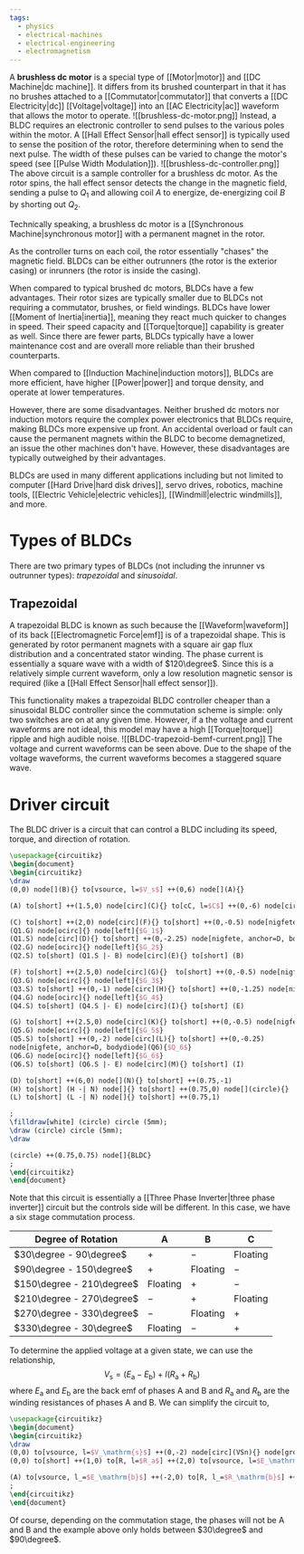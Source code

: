 ```yaml
---
tags:
  - physics
  - electrical-machines
  - electrical-engineering
  - electromagnetism
---
```

A **brushless dc motor** is a special type of [[Motor|motor]] and [[DC Machine|dc machine]]. It differs from its brushed counterpart in that it has no brushes attached to a [[Commutator|commutator]] that converts a [[DC Electricity|dc]] [[Voltage|voltage]] into an [[AC Electricity|ac]] waveform that allows the motor to operate. 
![[brushless-dc-motor.png]]
Instead, a BLDC requires an electronic controller to send pulses to the various poles within the motor. A [[Hall Effect Sensor|hall effect sensor]] is typically used to sense the position of the rotor, therefore determining when to send the next pulse. The width of these pulses can be varied to change the motor's speed (see [[Pulse Width Modulation]]).
![[brushless-dc-controller.png]]
The above circuit is a sample controller for a brushless dc motor. As the rotor spins, the hall effect sensor detects the change in the magnetic field, sending a pulse to $Q_{1}$ and allowing coil $A$ to energize, de-energizing coil $B$ by shorting out $Q_{2}$. 

Technically speaking, a brushless dc motor is a [[Synchronous Machine|synchronous motor]] with a permanent magnet in the rotor. 

As the controller turns on each coil, the rotor essentially "chases" the magnetic field. BLDCs can be either outrunners (the rotor is the exterior casing) or inrunners (the rotor is inside the casing). 

When compared to typical brushed dc motors, BLDCs have a few advantages. Their rotor sizes are typically smaller due to BLDCs not requiring a commutator, brushes, or field windings. BLDCs have lower [[Moment of Inertia|inertia]], meaning they react much quicker to changes in speed. Their speed capacity and [[Torque|torque]] capability is greater as well. Since there are fewer parts, BLDCs typically have a lower maintenance cost and are overall more reliable than their brushed counterparts.

When compared to [[Induction Machine|induction motors]], BLDCs are more efficient, have higher [[Power|power]] and torque density, and operate at lower temperatures.

However, there are some disadvantages. Neither brushed dc motors nor induction motors require the complex power electronics that BLDCs require, making BLDCs more expensive up front. An accidental overload or fault can cause the permanent magnets within the BLDC to become demagnetized, an issue the other machines don't have. However, these disadvantages are typically outweighed by their advantages.

BLDCs are used in many different applications including but not limited to computer [[Hard Drive|hard disk drives]], servo drives, robotics, machine tools, [[Electric Vehicle|electric vehicles]], [[Windmill|electric windmills]], and more.
# Types of BLDCs
There are two primary types of BLDCs (not including the inrunner vs outrunner types): *trapezoidal* and *sinusoidal*.
## Trapezoidal
A trapezoidal BLDC is known as such because the [[Waveform|waveform]] of its back [[Electromagnetic Force|emf]] is of a trapezoidal shape. This is generated by rotor permanent magnets with a square air gap flux distribution and a concentrated stator winding. The phase current is essentially a square wave with a width of $120\degree$. Since this is a relatively simple current waveform, only a low resolution magnetic sensor is required (like a [[Hall Effect Sensor|hall effect sensor]]).

This functionality makes a trapezoidal BLDC controller cheaper than a sinusoidal BLDC controller since the commutation scheme is simple: only two switches are on at any given time. However, if a the voltage and current waveforms are not ideal, this model may have a high [[Torque|torque]] ripple and high audible noise. 
![[BLDC-trapezoid-bemf-current.png]]
The voltage and current waveforms can be seen above. Due to the shape of the voltage waveforms, the current waveforms becomes a staggered square wave. 
# Driver circuit
The BLDC driver is a circuit that can control a BLDC including its speed, torque, and direction of rotation. 
```tikz
\usepackage{circuitikz}
\begin{document}
\begin{circuitikz}
\draw
(0,0) node[](B){} to[vsource, l=$V_s$] ++(0,6) node[](A){}

(A) to[short] ++(1.5,0) node[circ](C){} to[cC, l=$C$] ++(0,-6) node[circ]{}

(C) to[short] ++(2,0) node[circ](F){} to[short] ++(0,-0.5) node[nigfete, anchor=D, bodydiode](Q1){$Q_1$}
(Q1.G) node[ocirc]{} node[left]{$G_1$}
(Q1.S) node[circ](D){} to[short] ++(0,-2.25) node[nigfete, anchor=D, bodydiode](Q2){$Q_2$}
(Q2.G) node[ocirc]{} node[left]{$G_2$}
(Q2.S) to[short] (Q1.S |- B) node[circ](E){} to[short] (B)

(F) to[short] ++(2.5,0) node[circ](G){}  to[short] ++(0,-0.5) node[nigfete, anchor=D, bodydiode](Q3){$Q_3$}
(Q3.G) node[ocirc]{} node[left]{$G_3$}
(Q3.S) to[short] ++(0,-1) node[circ](H){} to[short] ++(0,-1.25) node[nigfete, anchor=D, bodydiode](Q4){$Q_4$}
(Q4.G) node[ocirc]{} node[left]{$G_4$}
(Q4.S) to[short] (Q4.S |- E) node[circ](I){} to[short] (E)

(G) to[short] ++(2.5,0) node[circ](K){} to[short] ++(0,-0.5) node[nigfete, anchor=D, bodydiode](Q5){$Q_5$}
(Q5.G) node[ocirc]{} node[left]{$G_5$}
(Q5.S) to[short] ++(0,-2) node[circ](L){} to[short] ++(0,-0.25)
node[nigfete, anchor=D, bodydiode](Q6){$Q_6$}
(Q6.G) node[ocirc]{} node[left]{$G_6$}
(Q6.S) to[short] (Q6.S |- E) node[circ](M){} to[short] (I)

(D) to[short] ++(6,0) node[](N){} to[short] ++(0.75,-1) 
(H) to[short] (H -| N) node[]{} to[short] ++(0.75,0) node[](circle){}
(L) to[short] (L -| N) node[]{} to[short] ++(0.75,1)

;
\filldraw[white] (circle) circle (5mm);
\draw (circle) circle (5mm);
\draw

(circle) ++(0.75,0.75) node[]{BLDC}
;
\end{circuitikz}
\end{document}
```
Note that this circuit is essentially a [[Three Phase Inverter|three phase inverter]] circuit but the controls side will be different. In this case, we have a six stage commutation process. 

| Degree of Rotation        | A        | B        | C        |
| ------------------------- | -------- | -------- | -------- |
| $30\degree - 90\degree$   | $+$      | $-$      | Floating |
| $90\degree - 150\degree$  | $+$      | Floating | $-$      |
| $150\degree - 210\degree$ | Floating | $+$      | $-$      |
| $210\degree - 270\degree$ | $-$      | $+$      | Floating |
| $270\degree - 330\degree$ | $-$      | Floating | $+$      |
| $330\degree - 30\degree$  | Floating | $-$      | $+$      |
To determine the applied voltage at a given state, we can use the relationship,
$$
V_{\mathrm{s}}=(E_{\mathrm{a}}-E_{\mathrm{b}}) + I(R_{\mathrm{a}}+R_{\mathrm{b}})
$$
where $E_{\mathrm{a}}$ and $E_{\mathrm{b}}$ are the back emf of phases A and B and $R_{\mathrm{a}}$ and $R_{\mathrm{b}}$ are the winding resistances of phases A and B. We can simplify the circuit to,
```tikz
\usepackage{circuitikz}
\begin{document}
\begin{circuitikz}
\draw
(0,0) to[vsource, l=$V_\mathrm{s}$] ++(0,-2) node[circ](VSn){} node[ground]{}
(0,0) to[short] ++(1,0) to[R, l=$R_a$] ++(2,0) to[vsource, l=$E_\mathrm{a}$] ++(2,0) to[short] ++(0,-2) node[circ](A){} to[short] ++(0,-2) to[vsource, l_=$E_\mathrm{c}$] ++(-2,0) to[R, l_=$R_\mathrm{c}$] ++(-2,0) node[ocirc]{}

(A) to[vsource, l_=$E_\mathrm{b}$] ++(-2,0) to[R, l_=$R_\mathrm{b}$] ++(-2,0) to[short] (VSn)
;
\end{circuitikz}
\end{document}
```
Of course, depending on the commutation stage, the phases will not be A and B and the example above only holds between $30\degree$ and $90\degree$.